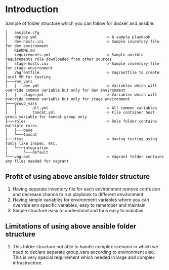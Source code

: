 Introduction
============

Sample of folder structure which you can follow for docker and ansible.

```doc
│   ansible.cfg
│   deploy.yml                              -> A sample playbook
│   dev-hosts.ini                           -> Sample inventory file for dev environment
│   README.md
│   requirements.yml                        -> Sample ansible requirements role downloaded from other sources
│   stage-hosts.ini                         -> Sample inventory file for stage environment
│   Vagrantfile                             -> Vagrantfile to create local VM for testing
├───env_vars
│   |   dev.yml                             -> Variables which will override common variable but only for dev environment
|   |   stage.yml                           -> Variables which will override common variable but only for stage environment
├───group_vars
│   │       all.yml                         -> All common variables
|   |       tomcat.yml                      -> File container host group variable for tomcat group only
├───roles                                   -> Role folder contains multiple roles
│   ├───base
│   └───tomcat
├───test                                    -> Having testing using tools like inspec, etc.
│   └───integration
│       └───default
└───vagrant                                 -> Vagrant folder contains any files needed for vagrant
```

Profit of using above ansible folder structure
----------------------------------------------

1. Having separate inventory file for each environment remove confusion and decrease chance to run playbook to different environment
2. Having simple variables for environment variables where you can override env specific variables, easy to remember and maintain
3. Simple structure easy to understand and thus easy to maintain

Limitations of using above ansible folder structure
---------------------------------------------------

1. This folder structure not able to handle complex scenario in which we need to declare separate group_vars according to environment also. This is very special requirement which needed in large and complex infrastructure.
